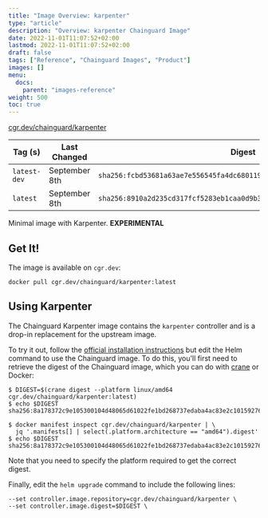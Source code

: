 ```yaml
---
title: "Image Overview: karpenter"
type: "article"
description: "Overview: karpenter Chainguard Image"
date: 2022-11-01T11:07:52+02:00
lastmod: 2022-11-01T11:07:52+02:00
draft: false
tags: ["Reference", "Chainguard Images", "Product"]
images: []
menu:
  docs:
    parent: "images-reference"
weight: 500
toc: true
---
```


[cgr.dev/chainguard/karpenter](https://github.com/chainguard-images/images/tree/main/images/karpenter)

| Tag (s)       | Last Changed  | Digest                                                                    |
|---------------|---------------|---------------------------------------------------------------------------|
|  `latest-dev` | September 8th | `sha256:fcbd53681a63ae7e556545fa4dc680119078dae75fe9ced6e54ae24cc6fb8740` |
|  `latest`     | September 8th | `sha256:8910a2d235cd317fcf5283eb1caa0d9b31398612962136c5a2b92441a0679b76` |



Minimal image with Karpenter. **EXPERIMENTAL**

## Get It!

The image is available on `cgr.dev`:

```
docker pull cgr.dev/chainguard/karpenter:latest
```

## Using Karpenter

The Chainguard Karpenter image contains the `karpenter` controller and is a drop-in replacement for the upstream image.

To try it out, follow the [official installation
instructions](https://karpenter.sh/preview/getting-started/getting-started-with-karpenter/) but edit
the Helm command to use the Chainguard image. To do this, you'll first need to retrieve the digest
of the Chainguard image, which you can do with
[crane](https://github.com/google/go-containerregistry/tree/main/cmd/crane) or Docker:

```
$ DIGEST=$(crane digest --platform linux/amd64 cgr.dev/chainguard/karpenter:latest)
$ echo $DIGEST
sha256:8a178372c9e105300104d48065d61022fe1bd268737edaba4ac83e2c10159276

$ docker manifest inspect cgr.dev/chainguard/karpenter | \
  jq '.manifests[] | select(.platform.architecture == "amd64").digest'
$ echo $DIGEST
sha256:8a178372c9e105300104d48065d61022fe1bd268737edaba4ac83e2c10159276
```
Note that you need to specify the platform required to get the correct digest.

Finally, edit the `helm upgrade` command to include the following lines:

```
--set controller.image.repository=cgr.dev/chainguard/karpenter \
--set controller.image.digest=$DIGEST \
```

